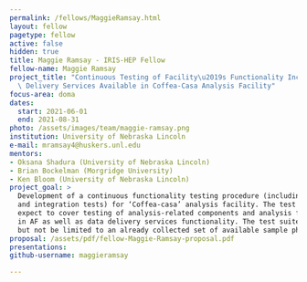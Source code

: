 ```yaml
---
permalink: /fellows/MaggieRamsay.html
layout: fellow
pagetype: fellow
active: false
hidden: true
title: Maggie Ramsay - IRIS-HEP Fellow
fellow-name: Maggie Ramsay
project_title: "Continuous Testing of Facility\u2019s Functionality Including Data\
  \ Delivery Services Available in Coffea-Casa Analysis Facility"
focus-area: doma
dates:
  start: 2021-06-01
  end: 2021-08-31
photo: /assets/images/team/maggie-ramsay.png
institution: University of Nebraska Lincoln
e-mail: mramsay4@huskers.unl.edu
mentors:
- Oksana Shadura (University of Nebraska Lincoln)
- Brian Bockelman (Morgridge University)
- Ken Bloom (University of Nebraska Lincoln)
project_goal: >
  Development of a continuous functionality testing procedure (including smoke tests
  and integration tests) for ‘Coffea-casa’ analysis facility. The test suite would
  expect to cover testing of analysis-related components and analysis frameworks deployed
  in AF as well as data delivery services functionality. The test suite should include
  but not be limited to an already collected set of available sample physics analyses.
proposal: /assets/pdf/fellow-Maggie-Ramsay-proposal.pdf
presentations:
github-username: maggieramsay

---
```

